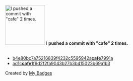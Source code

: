 <img src="https://my-badges.github.io/my-badges/cafe-commit.png" alt="I pushed a commit with &quot;cafe&quot; 2 times." title="I pushed a commit with &quot;cafe&quot; 2 times." width="128">
<strong>I pushed a commit with &quot;cafe&quot; 2 times.</strong>
<br><br>

- <a href="https://github.com/andrewjswan/matrix-lamp/commit/b4e80bc7a75216839f4232c5595942acafe7991a">b4e80bc7a75216839f4232c5595942a<strong>cafe</strong>7991a</a>
- <a href="https://github.com/andrewjswan/rsshub-addon/commit/ad1ccafe1f9d2f2fa9043b27b3b415023b69a1b3">ad1c<strong>cafe</strong>1f9d2f2fa9043b27b3b415023b69a1b3</a>


Created by <a href="https://github.com/my-badges/my-badges">My Badges</a>
